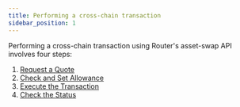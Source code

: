```yaml
---
title: Performing a cross-chain transaction
sidebar_position: 1
---
```


Performing a cross-chain transaction using Router's asset-swap API involves four steps:

1. [Request a Quote](./performing-cross-chain-transaction/request-quote)
2. [Check and Set Allowance](./performing-cross-chain-transaction/check-set-allowance)
3. [Execute the Transaction](./performing-cross-chain-transaction/execute-transaction)
4. [Check the Status](./performing-cross-chain-transaction/check-status)